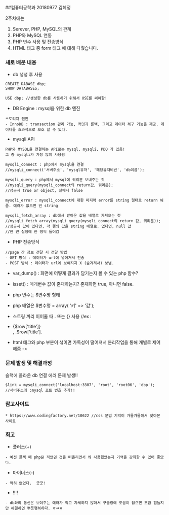 ##컴퓨터공학과 20180977 김혜정

2주차에는 
1. Serever, PHP, MySQL의 관계
2. PHP와 MySQL 연동
3. PHP 변수 사용 및 전송방식
4. HTML 태그 중 form 태그
에 대해 다뤘습니다.

### 새로 배운 내용

* db 생성 후 사용
```
CREATE DABASE dbp;
SHOW DATABASES;

USE dbp; //생성한 db를 사용하기 위해서 USE를 써야함!
```
* DB Engine : mysql을 위한 db 엔진
```
스토리지 엔진
- InnoDB : transaction 관리 가능, 커밋과 롤백, 그리고 데이터 복구 기능을 제공. 데이터를 효과적으로 보호 할 수 있다.
```
* mysqli API

```
PHP와 MYSQL을 연결하는 API로는 mysql, mysqli, PDO 가 있음! 
그 중 mysqli가 가장 많이 사용됨

mysqli_connect : php에서 mysql을 연결 
//mysqli_connect('서버주소', 'mysql유저', '해당유저비번', 'db이름');

mysqli_query : php에서 mysql에 쿼리문 보내주는 것
//mysqli_query(mysqli_connect의 return값, 쿼리문);
//성공시 true or object, 실패시 false

mysqli_error : mysqli_connect에 대한 마지막 error를 string 형태로 return 해줌. 에러가 없으면 빈 string

mysqli_fetch_array : db에서 받아온 값을 배열로 가져오는 것
//mysqli_fetch_array(mysqli_query(mysqli_connect의 return 값, 쿼리문));
//성공시 값이 있다면, 각 행의 값을 string 배열로. 없다면, null 값 
//한 번 실행에 한 행씩 들어감
```
* PHP 전송방식 
```
//page 간 정보 전달 시 전달 방법
- GET 방식 : 데이터가 url에 넣어져서 전송
- POST 방식 : 데이터가 url에 보여지지 X (숨겨져서) 보냄. 
```

* var_dump() : 화면에 어떻게 결과가 담기는지 볼 수 있는 php 함수?
* isset() : 매개변수 값이 존재하는지? 존재하면 true, 아니면 false.

* php 변수는 $변수명 형태
* php 배열은 $변수명 = array( '키' => '값'); 
* 스트링 끼리 이어줄 때 . 또는 {} 사용
//ex : <li>{$row['title']}</li>, <a>.$row['title'].</a>

* html 태그와 php 부분이 섞이면 가독성이 떨어져서 분리작업을 통해 개별로 제어 해줌 -> <? =$php변수 ?>

### 문제 발생 및 해결과정
슬랙에 올라온 db 연결 에러 문제 발생!!
```
$link = mysqli_connect('localhost:3307', 'root', 'root06', 'dbp'); 
//서버주소에 :mysql 포트 번호 추가!! 
```

### 참고사이트
```
* https://www.codingfactory.net/10622 //css 문법 기억이 가물가물해서 찾아본 사이트
```

### 회고

* 플러스(+)
```
- 예전 플젝 때 php문 적었던 것을 떠올리면서 왜 사용했었는지 기억을 감회할 수 있어 좋았다.
```

* 마이너스(-)
```
- 딱히 없었다.  굿굿! 
```

* !!!!
```
- db와의 통신은 보여주는 에러가 적고 자세하지 않아서 구글링에 도움이 없으면 조금 힘들지만 해결하면 뿌듯행복하다. ㅎㅛㅎ
```
